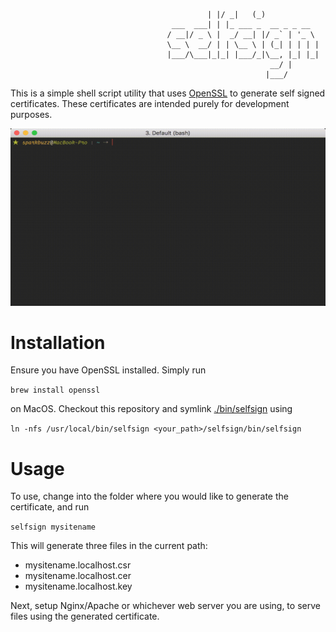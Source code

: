 ```             
                                            | |/ _|   (_)            
                                    ___  ___| | |_ ___ _  __ _ _ __  
                                   / __|/ _ \ |  _/ __| |/ _` | '_ \ 
                                   \__ \  __/ | | \__ \ | (_| | | | |
                                   |___/\___|_|_| |___/_|\__, |_| |_|
                                                          __/ |      
                                                         |___/       
```

This is a simple shell script utility that uses [OpenSSL](https://www.openssl.org/) to generate self signed 
certificates. These certificates are intended purely for development purposes.

![alt text](https://raw.githubusercontent.com/sparkbuzz/selfsign/master/images/screengrab.gif "How to use selfsign")

# Installation

Ensure you have OpenSSL installed. Simply run 

`brew install openssl` 

on MacOS. Checkout this repository and symlink
[./bin/selfsign](https://github.com/sparkbuzz/selfsign/blob/master/bin/selfsign) using 

`ln -nfs /usr/local/bin/selfsign <your_path>/selfsign/bin/selfsign`

# Usage

To use, change into the folder where you would like to generate the certificate, and run 

`selfsign mysitename`

This will generate three files in the current path:
  - mysitename.localhost.csr
  - mysitename.localhost.cer
  - mysitename.localhost.key

Next, setup Nginx/Apache or whichever web server you are using, to serve files using the generated certificate.
